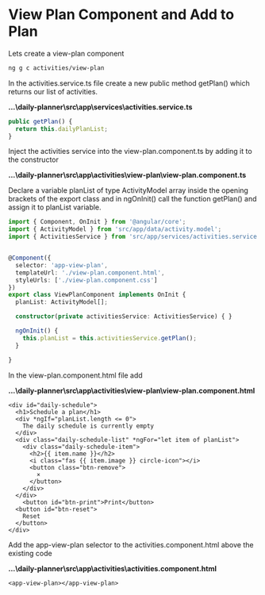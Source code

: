 # View Plan Component and Add to Plan

Lets create a view-plan component

```bash
ng g c activities/view-plan
```

In the activities.service.ts file create a new public method getPlan\(\) which returns our list of activities.

**...\daily-planner\src\app\services\activities.service.ts**

```typescript
public getPlan() {
  return this.dailyPlanList;
}
```

Inject the activities service into the view-plan.component.ts by adding it to the constructor

**...\daily-planner\src\app\activities\view-plan\view-plan.component.ts**

Declare a variable planList of type ActivityModel array inside the opening brackets of the export class and in ngOnInit\(\) call the function getPlan\(\) and assign it to planList variable.

```typescript
import { Component, OnInit } from '@angular/core';
import { ActivityModel } from 'src/app/data/activity.model';
import { ActivitiesService } from 'src/app/services/activities.service';


@Component({
  selector: 'app-view-plan',
  templateUrl: './view-plan.component.html',
  styleUrls: ['./view-plan.component.css']
})
export class ViewPlanComponent implements OnInit {
  planList: ActivityModel[];

  constructor(private activitiesService: ActivitiesService) { }

  ngOnInit() {
    this.planList = this.activitiesService.getPlan();
  }

}

```

In the view-plan.component.html file add

**...\daily-planner\src\app\activities\view-plan\view-plan.component.html**

```markup
<div id="daily-schedule">
  <h1>Schedule a plan</h1>
  <div *ngIf="planList.length <= 0">
    The daily schedule is currently empty
  </div>
  <div class="daily-schedule-list" *ngFor="let item of planList">
    <div class="daily-schedule-item">
      <h2>{{ item.name }}</h2>
      <i class="fas {{ item.image }} circle-icon"></i>
      <button class="btn-remove">
        ×
      </button>
    </div>
  </div>
    <button id="btn-print">Print</button>
  <button id="btn-reset">
    Reset
  </button>
</div>

```

Add the app-view-plan selector to the activities.component.html above the existing code

**...\daily-planner\src\app\activities\activities.component.html**

```markup
<app-view-plan></app-view-plan>
```

